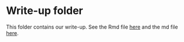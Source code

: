 Write-up folder
================

This folder contains our write-up. See the Rmd file [here](Writeup.Rmd)
and the md file [here](Writeup.md).
